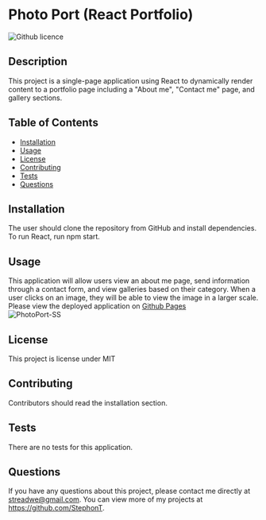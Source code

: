 # Photo Port (React Portfolio)
  ![Github licence](http://img.shields.io/badge/license-MIT-blue.svg)

  ## Description
  This project is a single-page application using React to dynamically render content to a portfolio page including a "About me", "Contact me" page, and gallery sections.

  ## Table of Contents
  * [Installation](#installation)
  * [Usage](#usage)
  * [License](#license)
  * [Contributing](#contributing)
  * [Tests](#tests)
  * [Questions](#questions)

  ## Installation
  The user should clone the repository from GitHub and install dependencies. To run React, run npm start.

  ## Usage
  This application will allow users view an about me page, send information through a contact form, and view galleries based on their category. When a user clicks on an image, they will be able to view the image in a larger scale.
  <br>
  Please view the deployed application on <a href="https://stephont.github.io/Photo-Port/" alt="">Github Pages</a>
  <br>
  ![PhotoPort-SS](https://user-images.githubusercontent.com/104699408/192519534-b56efaed-b325-4a1f-ab6d-af996aac7ef1.jpg)

  ## License
  This project is license under MIT

  ## Contributing
  Contributors should read the installation section.
  
  ## Tests
  There are no tests for this application.

  ## Questions
  If you have any questions about this project, please contact me directly at streadwe@gmail.com. You can view more of my projects at https://github.com/StephonT.
